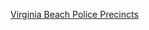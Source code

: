 [Virginia Beach Police Precincts](https://services2.arcgis.com/CyVvlIiUfRBmMQuu/ArcGIS/rest/services/PolicePrecincts/FeatureServer/0)
